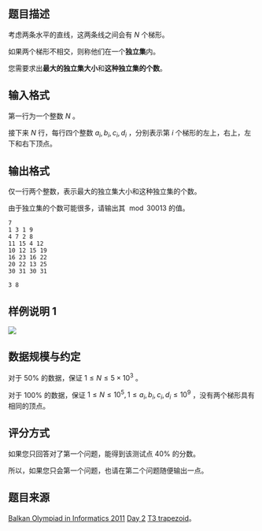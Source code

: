 ## 题目描述

考虑两条水平的直线，这两条线之间会有 $N$ 个梯形。

如果两个梯形不相交，则称他们在一个**独立集**内。

您需要求出**最大的独立集大小**和**这种独立集的个数**。

## 输入格式

第一行为一个整数 $N$ 。

接下来 $N$ 行，每行四个整数 $a_i,b_i,c_i,d_i$ ，分别表示第 $i$ 个梯形的左上，右上，左下和右下顶点。

## 输出格式

仅一行两个整数，表示最大的独立集大小和这种独立集的个数。

由于独立集的个数可能很多，请输出其 $\bmod 30013$ 的值。

```input1
7
1 3 1 9
4 7 2 8
11 15 4 12
10 12 15 19
16 23 16 22
20 22 13 25
30 31 30 31
```

```output1
3 8
```

## 样例说明 1

![](https://hydro.org.cn/d/bzoj/p/2404/file/pic1.jpg)

## 数据规模与约定

对于 $50\%$ 的数据，保证 $1\le N\le 5\times 10^3$ 。

对于 $100 \%$ 的数据，保证 $1\le N \le 10^5 , 1\le a_i,b_i,c_i,d_i \le 10^9$ ，没有两个梯形具有相同的顶点。

## 评分方式

如果您只回答对了第一个问题，能得到该测试点 $40\%$ 的分数。

所以，如果您只会第一个问题，也请在第二个问题随便输出一点。

## 题目来源

[Balkan Olympiad in Informatics 2011](http://www.boi2011.ro/boi2011/) [Day 2](http://www.boi2011.ro/boi2011/?pagina=probleme) [T3 trapezoid](http://www.boi2011.ro/resurse/tasks/trapezoid.pdf)。
